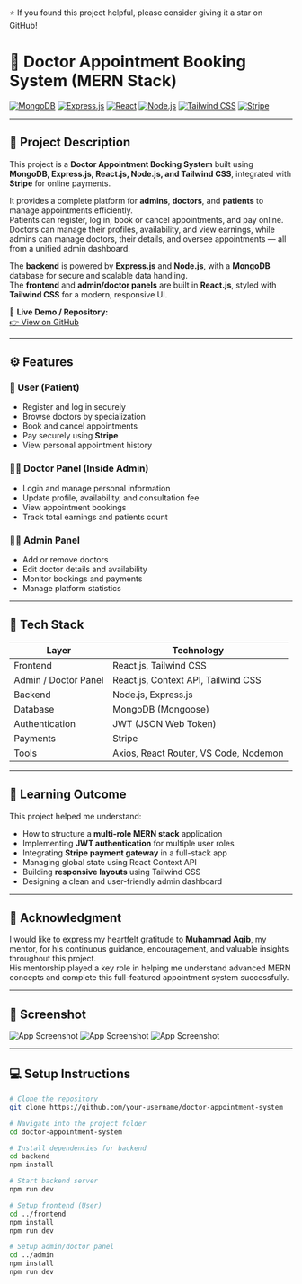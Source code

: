 ⭐ If you found this project helpful, please consider giving it a star on GitHub!

# 🏥 Doctor Appointment Booking System (MERN Stack)

[![MongoDB](https://img.shields.io/badge/MongoDB-4EA94B?logo=mongodb&logoColor=white)]()
[![Express.js](https://img.shields.io/badge/Express.js-000000?logo=express&logoColor=white)]()
[![React](https://img.shields.io/badge/React-20232A?logo=react&logoColor=61DAFB)]()
[![Node.js](https://img.shields.io/badge/Node.js-339933?logo=node.js&logoColor=white)]()
[![Tailwind CSS](https://img.shields.io/badge/Tailwind_CSS-38B2AC?logo=tailwind-css&logoColor=white)]()
[![Stripe](https://img.shields.io/badge/Stripe-626CD9?logo=stripe&logoColor=white)]()

---

## 📖 Project Description

This project is a **Doctor Appointment Booking System** built using **MongoDB, Express.js, React.js, Node.js, and Tailwind CSS**, integrated with **Stripe** for online payments.  

It provides a complete platform for **admins**, **doctors**, and **patients** to manage appointments efficiently.  
Patients can register, log in, book or cancel appointments, and pay online.  
Doctors can manage their profiles, availability, and view earnings, while admins can manage doctors, their details, and oversee appointments — all from a unified admin dashboard.

The **backend** is powered by **Express.js** and **Node.js**, with a **MongoDB** database for secure and scalable data handling.  
The **frontend** and **admin/doctor panels** are built in **React.js**, styled with **Tailwind CSS** for a modern, responsive UI.

🔗 **Live Demo / Repository:**  
[👉 View on GitHub](https://github.com/your-username/doctor-appointment-system)

---

## ⚙️ Features

### 👤 User (Patient)
- Register and log in securely  
- Browse doctors by specialization  
- Book and cancel appointments  
- Pay securely using **Stripe**  
- View personal appointment history  

### 🧑‍⚕️ Doctor Panel (Inside Admin)
- Login and manage personal information  
- Update profile, availability, and consultation fee  
- View appointment bookings  
- Track total earnings and patients count  

### 👨‍💼 Admin Panel
- Add or remove doctors  
- Edit doctor details and availability  
- Monitor bookings and payments  
- Manage platform statistics  

---

## 🚀 Tech Stack

| Layer | Technology |
|-------|-------------|
| Frontend | React.js, Tailwind CSS |
| Admin / Doctor Panel | React.js, Context API, Tailwind CSS |
| Backend | Node.js, Express.js |
| Database | MongoDB (Mongoose) |
| Authentication | JWT (JSON Web Token) |
| Payments | Stripe |
| Tools | Axios, React Router, VS Code, Nodemon |

---

## 🧠 Learning Outcome

This project helped me understand:
- How to structure a **multi-role MERN stack** application  
- Implementing **JWT authentication** for multiple user roles  
- Integrating **Stripe payment gateway** in a full-stack app  
- Managing global state using React Context API  
- Building **responsive layouts** using Tailwind CSS  
- Designing a clean and user-friendly admin dashboard  

---

## 🙏 Acknowledgment

I would like to express my heartfelt gratitude to **Muhammad Aqib**, my mentor, for his continuous guidance, encouragement, and valuable insights throughout this project.  
His mentorship played a key role in helping me understand advanced MERN concepts and complete this full-featured appointment system successfully.

---

## 📸 Screenshot

![App Screenshot](./assets/homepage.png)
![App Screenshot](./assets/doctor_dashboard.png)
![App Screenshot](./assets/admin_panel.png)

---

## 💻 Setup Instructions

```bash
# Clone the repository
git clone https://github.com/your-username/doctor-appointment-system

# Navigate into the project folder
cd doctor-appointment-system

# Install dependencies for backend
cd backend
npm install

# Start backend server
npm run dev

# Setup frontend (User)
cd ../frontend
npm install
npm run dev

# Setup admin/doctor panel
cd ../admin
npm install
npm run dev

